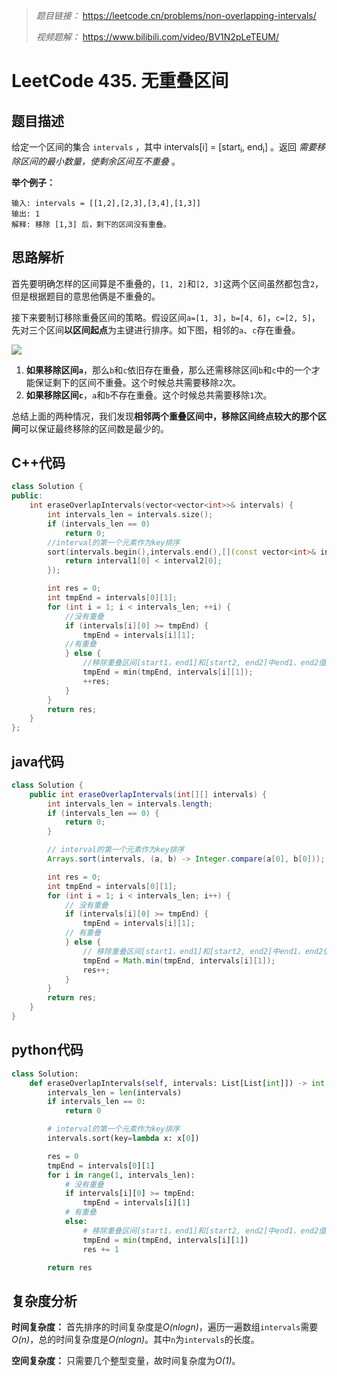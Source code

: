 > *题目链接：*  https://leetcode.cn/problems/non-overlapping-intervals/
>
>*视频题解：* https://www.bilibili.com/video/BV1N2pLeTEUM/

# LeetCode 435. 无重叠区间

## 题目描述

给定一个区间的集合 `intervals` ，其中 intervals[i] = [start<sub>i</sub>, end<sub>i</sub>] 。返回 *需要移除区间的最小数量，使剩余区间互不重叠* 。

**举个例子：**

```
输入: intervals = [[1,2],[2,3],[3,4],[1,3]]
输出: 1
解释: 移除 [1,3] 后，剩下的区间没有重叠。
```

## 思路解析

首先要明确怎样的区间算是不重叠的，`[1, 2]`和`[2, 3]`这两个区间虽然都包含`2`，但是根据题目的意思他俩是不重叠的。

接下来要制订移除重叠区间的策略。假设区间`a=[1, 3]`，`b=[4, 6]`，`c=[2, 5]`，先对三个区间**以区间起点**为主键进行排序。如下图，相邻的`a`、`c`存在重叠。

![](https://gitee.com/ldtech007/picture/raw/master/pic/lc-0435-01.png)

1. **如果移除区间`a`**，那么`b`和`c`依旧存在重叠，那么还需移除区间`b`和`c`中的一个才能保证剩下的区间不重叠。这个时候总共需要移除`2`次。
2. **如果移除区间`c`**，`a`和`b`不存在重叠。这个时候总共需要移除`1`次。

总结上面的两种情况，我们发现**相邻两个重叠区间中，移除区间终点较大的那个区间**可以保证最终移除的区间数是最少的。

## C++代码

```cpp
class Solution {
public:
    int eraseOverlapIntervals(vector<vector<int>>& intervals) {
        int intervals_len = intervals.size();
        if (intervals_len == 0) 
            return 0;
        //interval的第一个元素作为key排序
        sort(intervals.begin(),intervals.end(),[](const vector<int>& interval1,const vector<int>& interval2){
            return interval1[0] < interval2[0];
        });

        int res = 0;
        int tmpEnd = intervals[0][1];
        for (int i = 1; i < intervals_len; ++i) {
            //没有重叠
            if (intervals[i][0] >= tmpEnd) {
                tmpEnd = intervals[i][1];
            //有重叠
            } else {
                //移除重叠区间[start1，end1]和[start2, end2]中end1、end2值较大的那个区间。
                tmpEnd = min(tmpEnd, intervals[i][1]);
                ++res;
            }
        }
        return res;
    }
};
```

## java代码

```java
class Solution {
    public int eraseOverlapIntervals(int[][] intervals) {
        int intervals_len = intervals.length;
        if (intervals_len == 0) {
            return 0;
        }

        // interval的第一个元素作为key排序
        Arrays.sort(intervals, (a, b) -> Integer.compare(a[0], b[0]));

        int res = 0;
        int tmpEnd = intervals[0][1];
        for (int i = 1; i < intervals_len; i++) {
            // 没有重叠
            if (intervals[i][0] >= tmpEnd) {
                tmpEnd = intervals[i][1];
            // 有重叠
            } else {
                // 移除重叠区间[start1，end1]和[start2, end2]中end1、end2值较大的那个区间。
                tmpEnd = Math.min(tmpEnd, intervals[i][1]);
                res++;
            }
        }
        return res;
    }
}
```

## python代码

```python
class Solution:
    def eraseOverlapIntervals(self, intervals: List[List[int]]) -> int:
        intervals_len = len(intervals)
        if intervals_len == 0:
            return 0

        # interval的第一个元素作为key排序
        intervals.sort(key=lambda x: x[0])

        res = 0
        tmpEnd = intervals[0][1]
        for i in range(1, intervals_len):
            # 没有重叠
            if intervals[i][0] >= tmpEnd:
                tmpEnd = intervals[i][1]
            # 有重叠
            else:
                # 移除重叠区间[start1，end1]和[start2, end2]中end1、end2值较大的那个区间。
                tmpEnd = min(tmpEnd, intervals[i][1])
                res += 1

        return res
```

## 复杂度分析

**时间复杂度：** 首先排序的时间复杂度是*O(nlogn)*，遍历一遍数组`intervals`需要*O(n)*，总的时间复杂度是*O(nlogn)*。其中`n`为`intervals`的长度。

**空间复杂度：** 只需要几个整型变量，故时间复杂度为*O(1)*。
